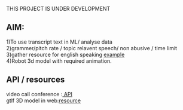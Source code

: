 THIS PROJECT IS UNDER DEVELOPMENT<br/>

## AIM:<br/>

1)To use transcript text in ML/ analyse data<br/>
2)grammer/pitch rate / topic relavent speech/ non abusive / time limit<br/>
3)gather resource for english speaking <a href="https://learnenglish.britishcouncil.org/skills/speaking/a1-speaking/checking-understanding">example</a><br/>
4)Robot 3d model with required animation.<br/>

## API / resources <br/>

video call conference :<a href="https://dashboard.daily.co/login"> API </a><br/>
gtlf 3D model in web:<a href="https://sbcode.net/threejs/gltf-animation/">resource</a><br/>
